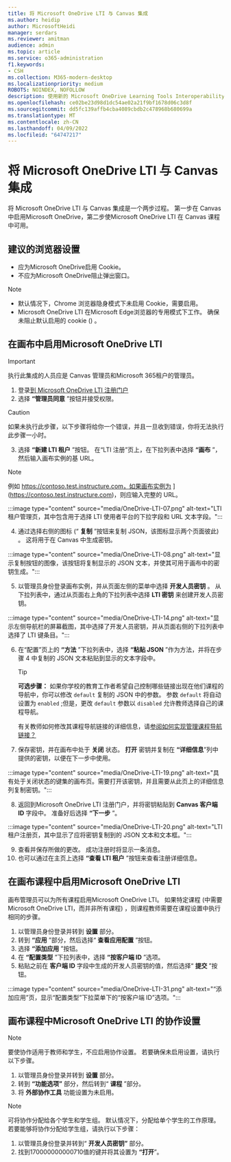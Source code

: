 ```yaml
---
title: 将 Microsoft OneDrive LTI 与 Canvas 集成
ms.author: heidip
author: MicrosoftHeidi
manager: serdars
ms.reviewer: amitman
audience: admin
ms.topic: article
ms.service: o365-administration
f1.keywords:
- CSH
ms.collection: M365-modern-desktop
ms.localizationpriority: medium
ROBOTS: NOINDEX, NOFOLLOW
description: 使用新的 Microsoft OneDrive Learning Tools Interoperability App for Canvas 创建和评分分配、生成和策划课程内容，以及实时协作处理文件。
ms.openlocfilehash: ce02be23d98d1dc54ae02a21f9bf1678d06c3d8f
ms.sourcegitcommit: dd5fc139affb4cba4089cbdb2c478968b680699a
ms.translationtype: MT
ms.contentlocale: zh-CN
ms.lasthandoff: 04/09/2022
ms.locfileid: "64747217"
---
```

# <a name="integrate-microsoft-onedrive-lti-with-canvas"></a>将 Microsoft OneDrive LTI 与 Canvas 集成

将 Microsoft OneDrive LTI 与 Canvas 集成是一个两步过程。 第一步在 Canvas 中启用Microsoft OneDrive，第二步使Microsoft OneDrive LTI 在 Canvas 课程中可用。

## <a name="recommended-browser-settings"></a>建议的浏览器设置

- 应为Microsoft OneDrive启用 Cookie。
- 不应为Microsoft OneDrive阻止弹出窗口。

> [!NOTE]
> - 默认情况下，Chrome 浏览器隐身模式下未启用 Cookie，需要启用。
> - Microsoft OneDrive LTI 在Microsoft Edge浏览器的专用模式下工作。 确保未阻止默认启用的 cookie () 。

## <a name="enable-microsoft-onedrive-lti-in-canvas"></a>在画布中启用Microsoft OneDrive LTI

> [!IMPORTANT]
> 执行此集成的人员应是 Canvas 管理员和Microsoft 365租户的管理员。

1. 登录<a href="https://onedrivelti.microsoft.com/admin" target="_blank">到 Microsoft OneDrive LTI 注册门户</a>
1. 选择 **“管理员同意** ”按钮并接受权限。

> [!CAUTION]
> 如果未执行此步骤，以下步骤将给你一个错误，并且一旦收到错误，你将无法执行此步骤一小时。

3. 选择 **“新建 LTI 租户** ”按钮。 在“LTI 注册”页上，在下拉列表中选择 **“画布** ”，然后输入画布实例的基 URL。

> [!NOTE]
> 例如 https://contoso.test.instructure.com，如果画布实例为 ] (https://contoso.test.instructure.com)，则应输入完整的 URL。

:::image type="content" source="media/OneDrive-LTI-07.png" alt-text="LTI 租户管理页，其中包含用于选择 LTI 使用者平台的下拉字段和 URL 文本字段。":::

4. 通过选择右侧的图标 (“ **复制** ”按钮来复制 JSON，该图标显示两个页面彼此) 。 这将用于在 Canvas 中生成密钥。

:::image type="content" source="media/OneDrive-LTI-08.png" alt-text="显示复制按钮的图像，该按钮将复制显示的 JSON 文本，并使其可用于画布中的密钥生成。":::

5. 以管理员身份登录画布实例，并从页面左侧的菜单中选择 **开发人员密钥** 。 从下拉列表中，通过从页面右上角的下拉列表中选择 **LTI 密钥** 来创建开发人员密钥。

:::image type="content" source="media/OneDrive-LTI-14.png" alt-text="显示左侧导航栏的屏幕截图，其中选择了开发人员密钥，并从页面右侧的下拉列表中选择了 LTI 键条目。":::

6. 在“配置”页上的 **“方法** ”下拉列表中，选择 **“粘贴 JSON** ”作为方法，并将在步骤 4 中复制的 JSON 文本粘贴到显示的文本字段中。

    > [!TIP]
    > **可选步骤：** 如果你学校的教育工作者希望自己控制哪些链接出现在他们课程的导航中，你可以修改 ``default`` 复制的 JSON 中的参数。 参数 ``default`` 将自动设置为 ``enabled`` ;但是，更改 ``default`` 参数以 ``disabled`` 允许教师选择自己的课程导航。
    >
    > 有关教师如何修改其课程导航链接的详细信息，请[参阅如何实现管理课程导航链接？](https://community.canvaslms.com/t5/Instructor-Guide/How-do-I-manage-Course-Navigation-links/ta-p/1020)

7. 保存密钥，并在画布中处于 **关闭** 状态。 **打开** 密钥并复制在 **“详细信息**”列中提供的密钥，以便在下一步中使用。

:::image type="content" source="media/OneDrive-LTI-19.png" alt-text="具有处于关闭状态的键集的画布页。需要打开该密钥，并且需要从此页上的详细信息列复制密钥。":::

8. 返回到Microsoft OneDrive LTI 注册门户，并将密钥粘贴到 **Canvas 客户端 ID** 字段中。 准备好后选择 **“下一步** ”。

:::image type="content" source="media/OneDrive-LTI-20.png" alt-text="LTI 租户注册页，其中显示了应将密钥复制到的 JSON 文本和文本框。":::

9. 查看并保存所做的更改。 成功注册时将显示一条消息。
10. 也可以通过在主页上选择 **“查看 LTI 租户** ”按钮来查看注册详细信息。

## <a name="enable-microsoft-onedrive-lti-in-canvas-courses"></a>在画布课程中启用Microsoft OneDrive LTI

画布管理员可以为所有课程启用Microsoft OneDrive LTI。 如果特定课程 (中需要Microsoft OneDrive LTI，而并非所有课程) ，则课程教师需要在课程设置中执行相同的步骤。

1. 以管理员身份登录并转到 **设置** 部分。
2. 转到 **“应用** ”部分，然后选择“ **查看应用配置** ”按钮。
3. 选择 **“添加应用** ”按钮。
4. 在 **“配置类型** ”下拉列表中，选择 **“按客户端 ID** ”选项。
5. 粘贴之前在 **客户端 ID** 字段中生成的开发人员密钥的值，然后选择“ **提交** ”按钮。

:::image type="content" source="media/OneDrive-LTI-31.png" alt-text="“添加应用”页，显示“配置类型”下拉菜单下的“按客户端 ID”选项。":::

## <a name="collaboration-settings-for-microsoft-onedrive-lti-in-canvas-courses"></a>画布课程中Microsoft OneDrive LTI 的协作设置

> [!NOTE]
> 要使协作适用于教师和学生，不应启用协作设置。 若要确保未启用设置，请执行以下步骤。

1. 以管理员身份登录并转到 **设置** 部分。
1. 转到 **“功能选项”** 部分，然后转到“ **课程** ”部分。
1. 将 **外部协作工具** 功能设置为未启用。

> [!NOTE]
> 可将协作分配给各个学生和学生组。 默认情况下，分配给单个学生的工作原理。 若要能够将协作分配给学生组，请执行以下步骤：

1. 以管理员身份登录并转到“ **开发人员密钥”** 部分。
1. 找到170000000000710值的键并将其设置为 **“打开**”。
